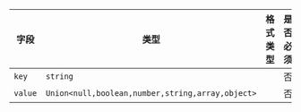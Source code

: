 | 字段 | 类型 | 格式类型 | 是否必须 | 默认值 | 说明 |
|---|---|---|---|---|---|
| `key` | `string` |  | 否 |  |
| `value` | `Union<null,boolean,number,string,array,object>` |  | 否 |  |
